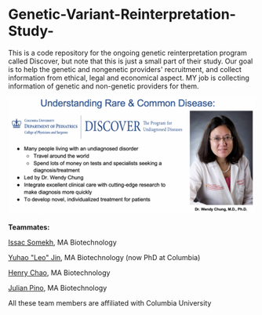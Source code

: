 # Genetic-Variant-Reinterpretation-Study-
This is a code repository for the ongoing genetic reinterpretation program called Discover, but note that this is just a small part of their study. Our goal is to help the genetic and nongenetic providers' recruitment, and collect information from ethical, legal and economical aspect. MY job is collecting information of genetic and non-genetic providers for them.

<img src='https://github.com/RosalieZhu/Genetic-Variant-Reinterpretation-Study-/blob/master/img/intro.png'>

**Teammates:**

[Issac Somekh](https://www.linkedin.com/in/isaac-somekh/), MA Biotechnology

[Yuhao "Leo" Jin](https://biology.columbia.edu/people/jin), MA Biotechnology (now PhD at Columbia)

[Henry Chao](https://www.linkedin.com/in/phchao/), MA Biotechnology

[Julian Pino](https://www.linkedin.com/in/julian-pino-8a8s/), MA Biotechnology 

All these team members are affiliated with Columbia University
